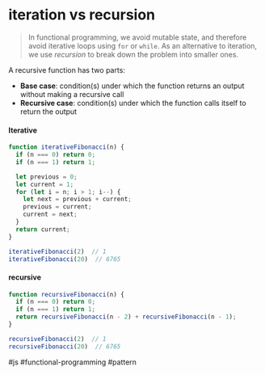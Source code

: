 # iteration vs recursion
> In functional programming, we avoid mutable state, and therefore avoid iterative loops using `for` or `while`. As an alternative to iteration, we use _recursion_ to break down the problem into smaller ones.

A recursive function has two parts:

-   **Base case**: condition(s) under which the function returns an output without making a recursive call 
-   **Recursive case**: condition(s) under which the function calls itself to return the output

#### Iterative
```js
function iterativeFibonacci(n) {
  if (n === 0) return 0;
  if (n === 1) return 1;

  let previous = 0;
  let current = 1;
  for (let i = n; i > 1; i--) {
    let next = previous + current;
    previous = current;
    current = next;
  }
  return current;
}

iterativeFibonacci(2)  // 1
iterativeFibonacci(20)  // 6765
```

#### recursive
```js
function recursiveFibonacci(n) {
  if (n === 0) return 0;
  if (n === 1) return 1;
  return recursiveFibonacci(n - 2) + recursiveFibonacci(n - 1);
}

recursiveFibonacci(2)  // 1
recursiveFibonacci(20)  // 6765
```


#js #functional-programming  #pattern 
